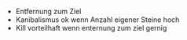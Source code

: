 - Entfernung zum Ziel
- Kanibalismus ok wenn Anzahl eigener Steine hoch
- Kill vorteilhaft wenn enternung zum ziel gernig

